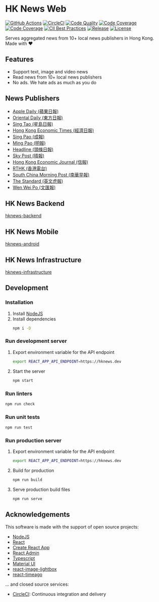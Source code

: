 # HK News Web

[![GitHub Actions](https://github.com/actions/setup-node/workflows/Main%20workflow/badge.svg)](https://github.com/ayltai/hknews-web/actions)
[![CircleCI](https://img.shields.io/circleci/project/github/ayltai/hknews-web/master.svg?style=flat)](https://circleci.com/gh/ayltai/hknews-web)
[![Code Quality](https://img.shields.io/codacy/grade/905ca9343bb94e668420a5a33be855b5.svg?style=flat)](https://app.codacy.com/app/AlanTai/hknews-web/dashboard)
[![Code Coverage](https://img.shields.io/codacy/coverage/905ca9343bb94e668420a5a33be855b5.svg?style=flat)](https://app.codacy.com/app/AlanTai/hknews-web/dashboard)
[![Code Coverage](https://img.shields.io/codecov/c/github/ayltai/hknews-web.svg?style=flat)](https://codecov.io/gh/ayltai/hknews-web)
[![CII Best Practices](https://bestpractices.coreinfrastructure.org/projects/3190/badge)](https://bestpractices.coreinfrastructure.org/projects/3190)
[![Release](https://img.shields.io/github/release/ayltai/hknews-web.svg?style=flat)](https://github.com/ayltai/hknews-web/releases)
[![License](https://img.shields.io/github/license/ayltai/hknews-web.svg?style=flat)](https://github.com/ayltai/hknews-web/blob/master/LICENSE)

Serves aggregated news from 10+ local news publishers in Hong Kong. Made with ❤

## Features
* Support text, image and video news
* Read news from 10+ local news publishers
* No ads. We hate ads as much as you do

## News Publishers
* [Apple Daily (蘋果日報)](http://hk.apple.nextmedia.com)
* [Oriental Daily (東方日報)](http://orientaldaily.on.cc)
* [Sing Tao (星島日報)](http://std.stheadline.com)
* [Hong Kong Economic Times (經濟日報)](http://www.hket.com)
* [Sing Pao (成報)](https://www.singpao.com.hk)
* [Ming Pao (明報)](http://www.mingpao.com)
* [Headline (頭條日報)](http://hd.stheadline.com)
* [Sky Post (晴報)](http://skypost.ulifestyle.com.hk)
* [Hong Kong Economic Journal (信報)](http://www.hkej.com)
* [RTHK (香港電台)](http://news.rthk.hk)
* [South China Morning Post (南華早報)](http://www.scmp.com/frontpage/hk)
* [The Standard (英文虎報)](http://www.thestandard.com.hk)
* [Wen Wei Po (文匯報)](http://news.wenweipo.com)

## HK News Backend
[hknews-backend](https://github.com/ayltai/hknews-backend)

## HK News Mobile
[hknews-android](https://github.com/ayltai/hknews-android)

## HK News Infrastructure
[hknews-infrastructure](https://github.com/ayltai/hknews-infrastructure)

## Development

### Installation
1. Install [NodeJS](https://nodejs.org)
2. Install dependencies
   ```sh
   npm i -D
   ```

### Run development server
1. Export environment variable for the API endpoint
   ```sh
   export REACT_APP_API_ENDPOINT=https://hknews.dev
   ```
2. Start the server
   ```sh
   npm start
   ```

### Run linters
```sh
npm run check
```

### Run unit tests
```sh
npm run test
```

### Run production server
1. Export environment variable for the API endpoint
   ```sh
   export REACT_APP_API_ENDPOINT=https://hknews.dev
   ```
2. Build for production
   ```sh
   npm run build
   ```
3. Serve production build files
   ```sh
   npm run serve
   ```

## Acknowledgements
This software is made with the support of open source projects:
* [NodeJS](https://nodejs.org)
* [React](https://github.com/facebook/react)
* [Create React App](https://github.com/facebook/create-react-app)
* [React Admin](https://github.com/marmelab/react-admin)
* [Typescript](https://github.com/microsoft/TypeScript)
* [Material UI](https://github.com/mui-org/material-ui)
* [react-image-lightbox](https://github.com/frontend-collective/react-image-lightbox)
* [react-timeago](https://github.com/nmn/react-timeago)

... and closed source services:
* [CircleCI](https://circleci.com): Continuous integration and delivery
